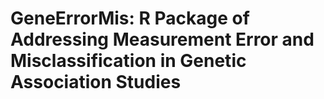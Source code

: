 # GeneErrorMis: R Package of Addressing Measurement Error and Misclassification in Genetic Association Studies
